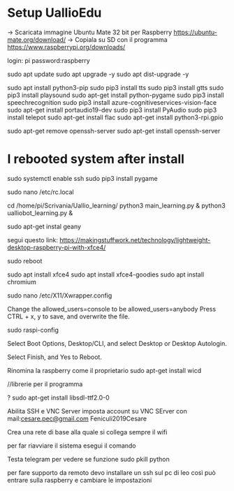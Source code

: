 # Setup UallioEdu
-> Scaricata immagine Ubuntu Mate 32 bit per Raspberry https://ubuntu-mate.org/download/
-> Copiala su SD con il programma https://www.raspberrypi.org/downloads/

login: pi
password:raspberry


sudo apt update
sudo apt upgrade -y
sudo apt dist-upgrade -y

sudo apt install python3-pip
sudo pip3 install tts
sudo pip3 install gtts
sudo pip3 install playsound
sudo apt-get install python-pygame
sudo pip3 install speechrecognition
sudo pip3 install azure-cognitiveservices-vision-face
sudo apt-get install portaudio19-dev
sudo pip3 install PyAudio
sudo pip3 install telepot
sudo apt-get install flac
sudo apt-get install python3-rpi.gpio


sudo apt-get remove openssh-server
sudo apt-get install openssh-server
# I rebooted system after install
sudo systemctl enable ssh
sudo pip3 install pygame

sudo nano /etc/rc.local

cd /home/pi/Scrivania/Uallio_learning/
python3 main_learning.py &
python3 ualliobot_learning.py &


sudo apt-get instal geany

segui questo link:
https://makingstuffwork.net/technology/lightweight-desktop-raspberry-pi-with-xfce4/

sudo reboot

sudo apt install xfce4 
sudo apt install xfce4-goodies 
sudo apt install chromium 

sudo nano /etc/X11/Xwrapper.config

Change the allowed_users=console to be allowed_users=anybody
Press CTRL + x, y to save, and overwrite the file.

sudo raspi-config

Select Boot Options, Desktop/CLI, and select Desktop or Desktop Autologin.

Select Finish, and Yes to Reboot.


Rinomina la raspberry come il proprietario
sudo apt-get install wicd

//librerie per il programma


? sudo apt-get install libsdl-ttf2.0-0

Abilita SSH e VNC Server
imposta account su VNC SErver
con mail:cesare.pec@gmail.com
Feniculi2019Cesare


Crea una rete di base alla quale si collega sempre il wifi

per far riavviare il sistema esegui il comando


Testa telegram per vedere se funzione
sudo pkill python

per fare supporto da remoto devo installare un ssh sul pc di leo così può entrare sulla raspberry e cambiare le impostazioni

